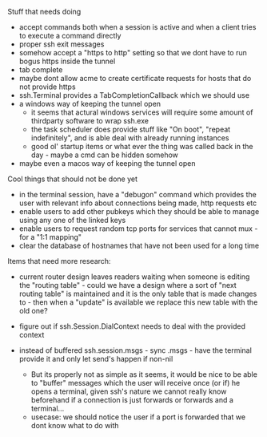 Stuff that needs doing
* accept commands both when a session is active and when a client tries to execute a command directly
* proper ssh exit messages
* somehow accept a "https to http" setting so that we dont have to run bogus https inside the tunnel
* tab complete
* maybe dont allow acme to create certificate requests for hosts that do not provide https
* ssh.Terminal provides a TabCompletionCallback which we should use
* a windows way of keeping the tunnel open
    * it seems that actural windows services will require some amount of thirdparty software to wrap ssh.exe
    * the task scheduler does provide stuff like "On boot", "repeat indefinitely", and is able deal with already running instances
    * good ol' startup items or what ever the thing was called back in the day - maybe a cmd can be hidden somehow
* maybe even a macos way of keeping the tunnel open


Cool things that should not be done yet
* in the terminal session, have a "debugon" command which provides the user with relevant info about connections being made, http requests etc
* enable users to add other pubkeys which they should be able to manage using any one of the linked keys
* enable users to request random tcp ports for services that cannot mux - for a "1:1 mapping"
* clear the database of hostnames that have not been used for a long time

Items that need more research:
* current router design leaves readers waiting when someone is editing the "routing table" - could we have a design where
    a sort of "next routing table" is maintained and it is the only table that is made changes to - then when
    a "update" is available we replace this new table with the old one?

* figure out if ssh.Session.DialContext needs to deal with the provided context

* instead of buffered ssh.session.msgs - sync .msgs - have the terminal provide it and only let send's happen if non-nil
    * But its properly not as simple as it seems, it would be nice to be able to "buffer" messages which the user will
        receive once (or if) he opens a terminal, given ssh's nature we cannot really know beforehand if a connection is just
        forwards or forwards and a terminal...
    * usecase: we should notice the user if a port is forwarded that we dont know what to do with
